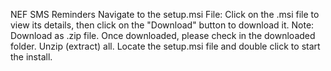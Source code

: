 NEF SMS Reminders
Navigate to the setup.msi File: 
Click on the .msi file to view its details, then click on the "Download" button to download it.
Note: Download as .zip file. Once downloaded, please check in the downloaded folder. Unzip (extract) all.
Locate the setup.msi file and double click to start the install.
